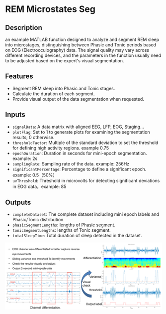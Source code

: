# REM Microstates Seg

## Description
an example MATLAB function designed to analyze and segment REM sleep into microstages, distinguishing between Phasic and Tonic periods based on EOG (Electrooculography) data.
The signal quality may vary across different recording devices, and the parameters in the function usually need to be adjusted based on the expert's visual segmentation.

## Features
- Segment REM sleep into Phasic and Tonic stages.
- Calculate the duration of each segment.
- Provide visual output of the data segmentation when requested.

## Inputs
- `signalData`: A data matrix with aligned EEG, LFP, EOG, Staging... 
- `plotFlag`: Set to 1 to generate plots for examining the segmentation results; 0 otherwise.
- `thresholdFactor`: Multiple of the standard deviation to set the threshold for defining high activity regions. example 0.75 
- `epochDuration`: Duration in seconds for mini-epoch segmentation. example: 2s
- `samplingRate`: Sampling rate of the data. example: 256Hz 
- `significantPercentage`: Percentage to define a significant epoch. example: 0.5（50%）
- `uvThreshold`: Threshold in microvolts for detecting significant deviations in EOG data，example: 85

## Outputs
- `completeDataset`: The complete dataset including mini epoch labels and Phasic/Tonic distribution.
- `phasicSegmentLengths`: lengths of Phasic segment.
- `tonicSegmentLengths`: lengths of Tonic segment.
- `totalSleepTime`: Total duration of sleep detected in the dataset.

![Example Image](/fig.jpg "fig")
